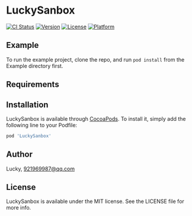 # LuckySanbox

[![CI Status](https://img.shields.io/travis/汤俊杰/LuckySanbox.svg?style=flat)](https://travis-ci.org/汤俊杰/LuckySanbox)
[![Version](https://img.shields.io/cocoapods/v/LuckySanbox.svg?style=flat)](https://cocoapods.org/pods/LuckySanbox)
[![License](https://img.shields.io/cocoapods/l/LuckySanbox.svg?style=flat)](https://cocoapods.org/pods/LuckySanbox)
[![Platform](https://img.shields.io/cocoapods/p/LuckySanbox.svg?style=flat)](https://cocoapods.org/pods/LuckySanbox)

## Example

To run the example project, clone the repo, and run `pod install` from the Example directory first.

## Requirements

## Installation

LuckySanbox is available through [CocoaPods](https://cocoapods.org). To install
it, simply add the following line to your Podfile:

```ruby
pod 'LuckySanbox'
```

## Author

Lucky, 921969987@qq.com

## License

LuckySanbox is available under the MIT license. See the LICENSE file for more info.
